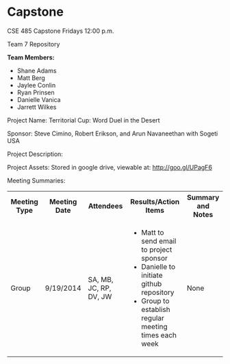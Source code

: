 Capstone
========

CSE 485 Capstone Fridays 12:00 p.m.

Team 7 Repository 

<b>Team Members:</b>
<ul>
<li>Shane Adams</li>
<li>Matt Berg</li>
<li>Jaylee Conlin</li>
<li>Ryan Prinsen</li>
<li>Danielle Vanica</li>
<li>Jarrett Wilkes</li>
</ul>

Project Name: Territorial Cup: Word Duel in the Desert 

Sponsor: Steve Cimino, Robert Erikson, and Arun Navaneethan with Sogeti USA

Project Description: 

Project Assets: Stored in google drive, viewable at: http://goo.gl/UPagF6

Meeting Summaries:
<table>
<tr>
<th>Meeting Type</td>
<th>Meeting Date</td>
<th>Attendees</td>
<th>Results/Action Items</td>
<th>Summary and Notes</td>
</tr>
<tr>
<td>Group</td>
<td>9/19/2014</td>
<td>SA, MB, JC, RP, DV, JW</td>
<td><ul><li>Matt to send email to project sponsor</li><li>Danielle to initiate github repository</li><li>Group to establish regular meeting times each week</li></ul></td>
<td>None</td>
</tr>

</table>
